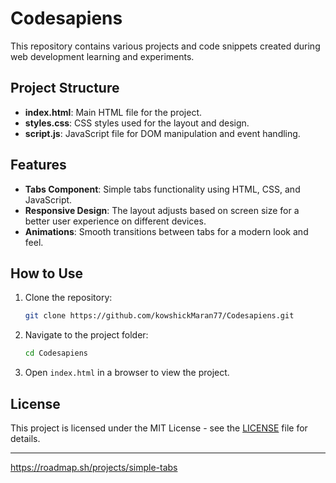 
# Codesapiens

This repository contains various projects and code snippets created during web development learning and experiments.

## Project Structure

- **index.html**: Main HTML file for the project.
- **styles.css**: CSS styles used for the layout and design.
- **script.js**: JavaScript file for DOM manipulation and event handling.

## Features

- **Tabs Component**: Simple tabs functionality using HTML, CSS, and JavaScript.
- **Responsive Design**: The layout adjusts based on screen size for a better user experience on different devices.
- **Animations**: Smooth transitions between tabs for a modern look and feel.

## How to Use

1. Clone the repository:

   ```bash
   git clone https://github.com/kowshickMaran77/Codesapiens.git
   ```

2. Navigate to the project folder:

   ```bash
   cd Codesapiens
   ```

3. Open `index.html` in a browser to view the project.

## License

This project is licensed under the MIT License - see the [LICENSE](LICENSE) file for details.

---
https://roadmap.sh/projects/simple-tabs
